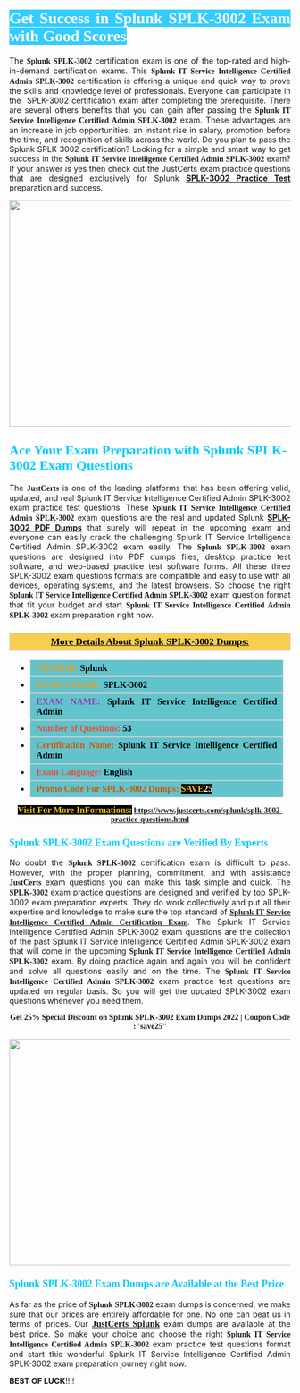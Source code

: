<h1 style="text-align: justify;"><span style="color:#ffffff;"><span style="font-family:Georgia,serif;"><strong><span style="background-color:#33ccff;">Get Success in Splunk SPLK-3002 Exam with Good Scores</span></strong></span></span></h1>

<p style="text-align: justify;">The <strong><span style="font-family:Georgia,serif;">Splunk SPLK-3002</span></strong> certification exam is one of the top-rated and high-in-demand certification exams. This <span style="font-family:Georgia,serif;"><strong>Splunk IT Service Intelligence Certified Admin SPLK-3002</strong></span> certification is offering a unique and quick way to prove the skills and knowledge level of professionals. Everyone can participate in the  SPLK-3002 certification exam after completing the prerequisite. There are several others benefits that you can gain after passing the <span style="font-family:Georgia,serif;"><strong>Splunk IT Service Intelligence Certified Admin SPLK-3002</strong></span> exam. These advantages are an increase in job opportunities, an instant rise in salary, promotion before the time, and recognition of skills across the world. Do you plan to pass the Splunk SPLK-3002 certification? Looking for a simple and smart way to get success in the <span style="font-family:Georgia,serif;"><strong>Splunk IT Service Intelligence Certified Admin SPLK-3002</strong></span> exam? If your answer is yes then check out the JustCerts exam practice questions that are designed exclusively for Splunk <strong><a href="https://www.justcerts.com/splunk/splk-3002-practice-questions.html">SPLK-3002 Practice Test</a></strong> preparation and success.</p>

<p style="text-align: center;"><a href="https://www.justcerts.com/splunk/splk-3002-practice-questions.html"><img alt="" src="https://i.imgur.com/JNYhfyb.jpg" style="width: 720px; height: 405px;" /></a></p>

<h2 style="margin-right:0in; margin-left:0in"><span style="color:#00ccff;"><span style="font-family:Georgia,serif;"><strong><span style="font-size:18pt">Ace Your Exam Preparation with Splunk SPLK-3002 Exam Questions </span></strong></span></span></h2>

<p style="text-align: justify;">The <span style="font-size:14px;"><span style="font-family:Georgia,serif;"><strong>JustCerts</strong></span></span> is one of the leading platforms that has been offering valid, updated, and real Splunk IT Service Intelligence Certified Admin SPLK-3002 exam practice test questions. These <span style="font-family:Georgia,serif;"><strong>Splunk IT Service Intelligence Certified Admin SPLK-3002</strong></span> exam questions are the real and updated Splunk <strong><a href="https://www.justcerts.com/splunk/splk-3002-practice-questions.html">SPLK-3002 PDF Dumps</a></strong> that surely will repeat in the upcoming exam and everyone can easily crack the challenging Splunk IT Service Intelligence Certified Admin SPLK-3002 exam easily. The <span style="font-family:Georgia,serif;"><strong>Splunk SPLK-3002</strong></span> exam questions are designed into PDF dumps files, desktop practice test software, and web-based practice test software forms. All these three SPLK-3002 exam questions formats are compatible and easy to use with all devices, operating systems, and the latest browsers. So choose the right <span style="font-family:Georgia,serif;"><strong>Splunk IT Service Intelligence Certified Admin SPLK-3002</strong></span> exam question format that fit your budget and start <span style="font-family:Georgia,serif;"><strong>Splunk IT Service Intelligence Certified Admin SPLK-3002</strong></span> exam preparation right now.</p>

<h3 style="background: #f7ce50; border: 1px solid rgb(204, 204, 204); padding: 5px 10px; text-align: center;"><span style="font-family:Georgia,serif;"><u><u><span style="color:#000000;"><span style="font-size:11pt"><span style="line-height:normal"><b><span style="font-size:13.0pt"><span cambria="">More Details About Splunk SPLK-3002 Dumps:</span></span></b></span></span></span></u></u></span></h3>

<ul>
	<li style="margin:0cm 10pt">
	<div style="background:#61c4cd; border: 1px solid rgb(204, 204, 204); padding: 5px 10px; text-align: justify;"><span style="font-family:Georgia,serif;"><span style="font-size:11pt"><span style="line-height:normal"><b><span style="font-size:12.0pt"><span new="" roman="" times=""><span style="color:#f39c12;">VENDOR:</span> <span style="color:#000000;">Splunk</span></span></span></b></span></span></span></div>
	</li>
	<li style="margin:0cm 10pt">
	<div style="background: #61c4cd; border: 1px solid rgb(204, 204, 204); padding: 5px 10px; text-align: justify;"><span style="font-family:Georgia,serif;"><span style="font-size:11pt"><span style="line-height:normal"><b><span style="font-size:12.0pt"><span new="" roman="" times=""><span style="color:#f39c12;">EXAM CCODE:</span> <span style="color:#000000;">SPLK-3002</span></span></span></b></span></span></span></div>
	</li>
	<li style="margin:0cm 10pt">
	<div style="background: #61c4cd; border: 1px solid rgb(204, 204, 204); padding: 5px 10px; text-align: justify;"><span style="font-family:Georgia,serif;"><span style="font-size:11pt"><span style="line-height:normal"><b><span style="font-size:12.0pt"><span new="" roman="" times=""><span style="color:#8e44ad;">EXAM NAME:</span> <span style="color:#000000;">Splunk IT Service Intelligence Certified Admin</span></span></span></b></span></span></span></div>
	</li>
	<li style="margin:0cm 10pt">
	<div style="background: #61c4cd; border: 1px solid rgb(204, 204, 204); padding: 5px 10px;"><span style="font-family:Georgia,serif;"><span style="font-size:11pt"><span style="line-height:normal"><b><span style="font-size:12.0pt"><span new="" roman="" times=""><span style="color:#e74c3c;">Number of Questions:</span><span style="color:#000000;"><span style="color:#f1c40f;"> </span>53</span></span></span></b></span></span></span></div>
	</li>
	<li style="margin:0cm 10pt">
	<div style="background: #61c4cd; border: 1px solid rgb(204, 204, 204); padding: 5px 10px; text-align: justify;"><span style="font-family:Georgia,serif;"><span style="font-size:11pt"><span style="line-height:normal"><b><span style="font-size:12.0pt"><span new="" roman="" times=""><span style="color:#d35400;">Certification Name:</span><span style="color:#000000;"> Splunk IT Service Intelligence Certified Admin</span></span></span></b></span></span></span></div>
	</li>
	<li style="margin:0cm 10pt">
	<div style="background: #61c4cd; border: 1px solid rgb(204, 204, 204); padding: 5px 10px; text-align: justify;"><span style="font-family:Georgia,serif;"><span style="font-size:11pt"><span style="line-height:normal"><b><span style="font-size:12.0pt"><span new="" roman="" times=""><span style="color:#e74c3c;">Exam Language:</span> <span style="color:#000000;">English</span></span></span></b></span></span></span></div>
	</li>
	<li style="margin:0cm 10pt">
	<div style="background: #61c4cd; border: 1px solid rgb(204, 204, 204); padding: 5px 10px;"><span style="font-family:Georgia,serif;"><span style="font-size:11pt"><span style="line-height:normal"><b><span style="font-size:12.0pt"><span new="" roman="" times=""><span style="color:#d35400;">Promo Code For SPLK-3002 Dumps:</span><span style="color:#f1c40f;"> <span style="background-color:#000000;">SAVE</span></span><span style="color:#ffffff;"><span style="background-color:#000000;">25</span></span></span></span></b></span></span></span></div>
	</li>
</ul>

<p style="text-align: center;"><span style="font-family:Georgia,serif;"><strong><span style="font-size:16px;"><span style="color:#f1c40f;"><span style="background-color:#000000;">Visit For More InFormations:</span></span></span> <a href="https://www.justcerts.com/splunk/splk-3002-practice-questions.html">https://www.justcerts.com/splunk/splk-3002-practice-questions.html</a></strong></span></p>

<h3 style="margin-right:0in; margin-left:0in"><span style="color:#00ccff;"><span style="font-family:Georgia,serif;"><strong><span style="font-size:13.5pt">Splunk SPLK-3002 Exam Questions are Verified By Experts </span></strong></span></span></h3>

<p style="text-align: justify;">No doubt the <span style="font-family:Georgia,serif;"><strong>Splunk SPLK-3002</strong></span> certification exam is difficult to pass. However, with the proper planning, commitment, and with assistance <span style="font-family:Georgia,serif;"><span style="font-size:14px;"><strong>JustCerts</strong></span></span> exam questions you can make this task simple and quick. The <span style="font-family:Georgia,serif;"><strong> SPLK-3002</strong></span> exam practice questions are designed and verified by top SPLK-3002 exam preparation experts. They do work collectively and put all their expertise and knowledge to make sure the top standard of <a href="https://www.justcerts.com/splunk/splunk-it-service-intelligence-certified-admin-certification-exams.html"><span style="font-family:Georgia,serif;"><strong>Splunk IT Service Intelligence Certified Admin Certification Exam</strong></span></a>. The Splunk IT Service Intelligence Certified Admin SPLK-3002 exam questions are the collection of the past Splunk IT Service Intelligence Certified Admin SPLK-3002 exam that will come in the upcoming <span style="font-family:Georgia,serif;"><strong>Splunk IT Service Intelligence Certified Admin SPLK-3002</strong></span> exam. By doing practice again and again you will be confident and solve all questions easily and on the time. The <span style="font-family:Georgia,serif;"><strong>Splunk IT Service Intelligence Certified Admin SPLK-3002</strong></span> exam practice test questions are updated on regular basis. So you will get the updated SPLK-3002 exam questions whenever you need them.</p>

<p style="text-align: center;"><span style="font-size:14px;"><span style="font-family:Georgia,serif;"><strong>Get 25% Special Discount on Splunk SPLK-3002 Exam Dumps 2022 | Coupon Code :"save25"</strong></span></span></p>

<p style="text-align: center;"><a href="https://www.justcerts.com/splunk/splk-3002-practice-questions.html"><img alt="" src="https://i.imgur.com/FssxWlc.jpg" style="width: 720px; height: 405px;" /></a></p>

<h3 style="margin-right:0in; margin-left:0in"><span style="color:#00ccff;"><span style="font-family:Georgia,serif;"><strong><span style="font-size:13.5pt">Splunk SPLK-3002 Exam Dumps are Available at the Best Price </span></strong></span></span></h3>

<p style="text-align: justify;">As far as the price of <span style="font-family:Georgia,serif;"><strong>Splunk SPLK-3002</strong></span> exam dumps is concerned, we make sure that our prices are entirely affordable for one. No one can beat us in terms of prices. Our <a href="https://www.justcerts.com/splunk-certification-exams.html"><span style="font-family:Georgia,serif;"><strong><span style="font-size:16px;">JustCerts Splunk</span></strong></span></a> exam dumps are available at the best price. So make your choice and choose the right <span style="font-family:Georgia,serif;"><strong>Splunk IT Service Intelligence Certified Admin SPLK-3002</strong></span> exam practice test questions format and start this wonderful Splunk IT Service Intelligence Certified Admin SPLK-3002 exam preparation journey right now. </p>

<p><span style="font-size:14px;"><strong>BEST OF LUCK</strong>!!!!</span></p>
